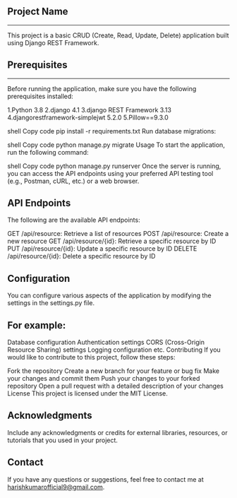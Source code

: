 ## Project Name
---------------
This project is a basic CRUD (Create, Read, Update, Delete) application built using Django REST Framework.

## Prerequisites
---------------
Before running the application, make sure you have the following prerequisites installed:

1.Python 3.8
2.django 4.1
3.django REST Framework 3.13
4.djangorestframework-simplejwt 5.2.0
5.Pillow==9.3.0

shell
Copy code
pip install -r requirements.txt
Run database migrations:

shell
Copy code
python manage.py migrate
Usage
To start the application, run the following command:

shell
Copy code
python manage.py runserver
Once the server is running, you can access the API endpoints using your preferred API testing tool (e.g., Postman, cURL, etc.) or a web browser.

API Endpoints
---------------
The following are the available API endpoints:

GET /api/resource: Retrieve a list of resources
POST /api/resource: Create a new resource
GET /api/resource/{id}: Retrieve a specific resource by ID
PUT /api/resource/{id}: Update a specific resource by ID
DELETE /api/resource/{id}: Delete a specific resource by ID

Configuration
-------------
You can configure various aspects of the application by modifying the settings in the settings.py file.

For example:
---------------

Database configuration
Authentication settings
CORS (Cross-Origin Resource Sharing) settings
Logging configuration
etc.
Contributing
If you would like to contribute to this project, follow these steps:

Fork the repository
Create a new branch for your feature or bug fix
Make your changes and commit them
Push your changes to your forked repository
Open a pull request with a detailed description of your changes
License
This project is licensed under the MIT License.

Acknowledgments
----------------
Include any acknowledgments or credits for external libraries, resources, or tutorials that you used in your project.

Contact
--------
If you have any questions or suggestions, feel free to contact me at harishkumarofficial9@gmail.com.


